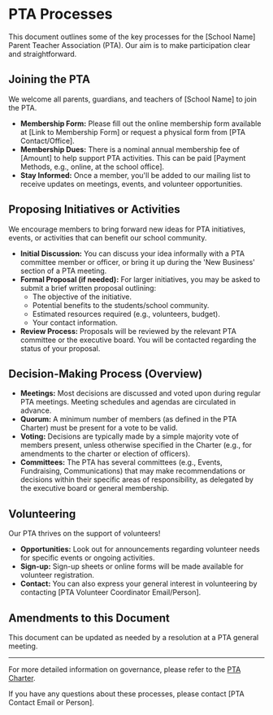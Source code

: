 # PTA Processes

This document outlines some of the key processes for the [School Name] Parent Teacher Association (PTA). Our aim is to make participation clear and straightforward.

## Joining the PTA

We welcome all parents, guardians, and teachers of [School Name] to join the PTA.

*   **Membership Form:** Please fill out the online membership form available at [Link to Membership Form] or request a physical form from [PTA Contact/Office].
*   **Membership Dues:** There is a nominal annual membership fee of [Amount] to help support PTA activities. This can be paid [Payment Methods, e.g., online, at the school office].
*   **Stay Informed:** Once a member, you'll be added to our mailing list to receive updates on meetings, events, and volunteer opportunities.

## Proposing Initiatives or Activities

We encourage members to bring forward new ideas for PTA initiatives, events, or activities that can benefit our school community.

*   **Initial Discussion:** You can discuss your idea informally with a PTA committee member or officer, or bring it up during the 'New Business' section of a PTA meeting.
*   **Formal Proposal (if needed):** For larger initiatives, you may be asked to submit a brief written proposal outlining:
    *   The objective of the initiative.
    *   Potential benefits to the students/school community.
    *   Estimated resources required (e.g., volunteers, budget).
    *   Your contact information.
*   **Review Process:** Proposals will be reviewed by the relevant PTA committee or the executive board. You will be contacted regarding the status of your proposal.

## Decision-Making Process (Overview)

*   **Meetings:** Most decisions are discussed and voted upon during regular PTA meetings. Meeting schedules and agendas are circulated in advance.
*   **Quorum:** A minimum number of members (as defined in the PTA Charter) must be present for a vote to be valid.
*   **Voting:** Decisions are typically made by a simple majority vote of members present, unless otherwise specified in the Charter (e.g., for amendments to the charter or election of officers).
*   **Committees:** The PTA has several committees (e.g., Events, Fundraising, Communications) that may make recommendations or decisions within their specific areas of responsibility, as delegated by the executive board or general membership.

## Volunteering

Our PTA thrives on the support of volunteers!

*   **Opportunities:** Look out for announcements regarding volunteer needs for specific events or ongoing activities.
*   **Sign-up:** Sign-up sheets or online forms will be made available for volunteer registration.
*   **Contact:** You can also express your general interest in volunteering by contacting [PTA Volunteer Coordinator Email/Person].

## Amendments to this Document

This document can be updated as needed by a resolution at a PTA general meeting.

---

For more detailed information on governance, please refer to the [PTA Charter](./legal/PTA_CHARTER.md).

If you have any questions about these processes, please contact [PTA Contact Email or Person].
